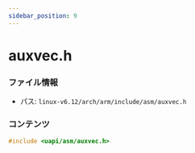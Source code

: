 ```yaml
---
sidebar_position: 9
---
```

# auxvec.h

### ファイル情報

- パス: `linux-v6.12/arch/arm/include/asm/auxvec.h`

### コンテンツ

```h
#include <uapi/asm/auxvec.h>

```
